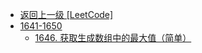 - [返回上一级 [LeetCode]](LeetCode/)
- [1641-1650](LeetCode/1641-1650/)
  - [1646. 获取生成数组中的最大值（简单）](LeetCode/1641-1650/1646.%20获取生成数组中的最大值（简单）.md)
